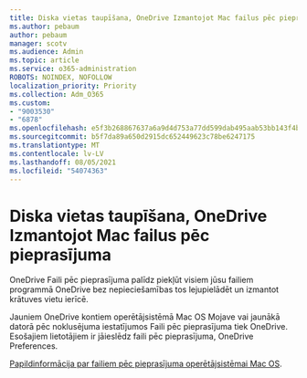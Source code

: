 ```yaml
---
title: Diska vietas taupīšana, OneDrive Izmantojot Mac failus pēc pieprasījuma
ms.author: pebaum
author: pebaum
manager: scotv
ms.audience: Admin
ms.topic: article
ms.service: o365-administration
ROBOTS: NOINDEX, NOFOLLOW
localization_priority: Priority
ms.collection: Adm_O365
ms.custom:
- "9003530"
- "6878"
ms.openlocfilehash: e5f3b268867637a6a9d4d753a77dd599dab495aab53bb143f4bb74b35487d7e3
ms.sourcegitcommit: b5f7da89a650d2915dc652449623c78be6247175
ms.translationtype: MT
ms.contentlocale: lv-LV
ms.lasthandoff: 08/05/2021
ms.locfileid: "54074363"
---
```

# <a name="save-disk-space-with-onedrive-files-on-demand-for-mac"></a>Diska vietas taupīšana, OneDrive Izmantojot Mac failus pēc pieprasījuma

OneDrive Faili pēc pieprasījuma palīdz piekļūt visiem jūsu failiem programmā OneDrive bez nepieciešamības tos lejupielādēt un izmantot krātuves vietu ierīcē.  

Jauniem OneDrive kontiem operētājsistēmā Mac OS Mojave vai jaunākā datorā pēc noklusējuma iestatījumos Faili pēc pieprasījuma tiek OneDrive. Esošajiem lietotājiem ir jāieslēdz faili pēc pieprasījuma, OneDrive Preferences.  

[Papildinformācija par failiem pēc pieprasījuma operētājsistēmai Mac OS](https://support.microsoft.com/office/529f6d53-e572-4922-a585-e7a318c135f0).
